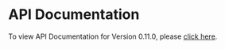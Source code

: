 # API Documentation
To view API Documentation for Version 0.11.0, please [click here](https://rawgit.com/appson/identity-public/master/v0.11.0/APISpecification/content/index.htm).
